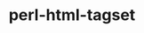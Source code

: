 ---
title: "perl-html-tagset"
layout: cache
categories: [package, develop-2023-06-25]
meta: {"versions": ["3.20"], "compilers": ["gcc@=7.3.1"], "oss": ["amzn2"], "platforms": ["linux"], "targets": ["aarch64", "neoverse_n1", "x86_64_v3"], "stacks": ["aws-ahug", "aws-ahug-aarch64", "root"], "num_specs": 3, "num_specs_by_stack": {"aws-ahug-aarch64": 2, "root": 3, "aws-ahug": 1}}
spec_details: [{"hash": "t6uoc45wbmogn6yk7ety6z64c46vgiii", "compiler": "gcc@=7.3.1", "versions": ["3.20"], "os": "amzn2", "platform": "linux", "target": "aarch64", "variants": ["build_system=perl"], "stacks": ["aws-ahug-aarch64", "root"], "size": "-", "tarball": "https://binaries.spack.io/develop-2023-06-25/build_cache/linux-amzn2-aarch64/gcc-7.3.1/perl-html-tagset-3.20/linux-amzn2-aarch64-gcc-7.3.1-perl-html-tagset-3.20-t6uoc45wbmogn6yk7ety6z64c46vgiii.spack"}, {"hash": "tmo6x3jlz4jsirfx42o4tb4b4ek2fi4o", "compiler": "gcc@=7.3.1", "versions": ["3.20"], "os": "amzn2", "platform": "linux", "target": "neoverse_n1", "variants": ["build_system=perl"], "stacks": ["aws-ahug-aarch64", "root"], "size": "-", "tarball": "https://binaries.spack.io/develop-2023-06-25/build_cache/linux-amzn2-neoverse_n1/gcc-7.3.1/perl-html-tagset-3.20/linux-amzn2-neoverse_n1-gcc-7.3.1-perl-html-tagset-3.20-tmo6x3jlz4jsirfx42o4tb4b4ek2fi4o.spack"}, {"hash": "ybl7o7nudjatugerthgetzxevvysc5ul", "compiler": "gcc@=7.3.1", "versions": ["3.20"], "os": "amzn2", "platform": "linux", "target": "x86_64_v3", "variants": ["build_system=perl"], "stacks": ["root", "aws-ahug"], "size": "-", "tarball": "https://binaries.spack.io/develop-2023-06-25/build_cache/linux-amzn2-x86_64_v3/gcc-7.3.1/perl-html-tagset-3.20/linux-amzn2-x86_64_v3-gcc-7.3.1-perl-html-tagset-3.20-ybl7o7nudjatugerthgetzxevvysc5ul.spack"}]
---